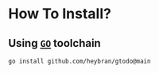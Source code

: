 # How To Install?
## Using [`GO`](https://go.dev/dl) toolchain

```sh
go install github.com/heybran/gtodo@main
```